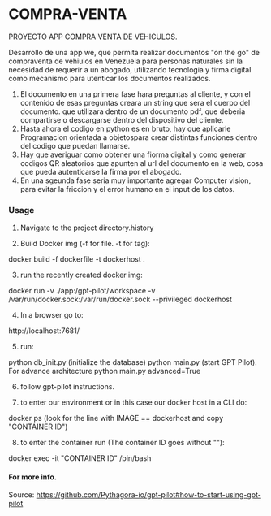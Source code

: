 # COMPRA-VENTA
PROYECTO APP COMPRA VENTA DE VEHICULOS. 

Desarrollo de una app we, que permita realizar documentos "on the go"  de compraventa de vehiulos en Venezuela para personas naturales sin la necesidad de requerir a un abogado,
utilizando tecnologia y firma digital como mecanismo para utenticar los documentos realizados.

1. El documento en una primera fase hara preguntas al cliente, y con el contenido de esas preguntas creara un string que sera el cuerpo del documento. que utilizara dentro de un
   documento pdf, que deberia compartirse o descargarse dentro del dispositivo del cliente.
2. Hasta ahora el codigo en python es en bruto, hay que aplicarle Programacion orientada a objetospara crear distintas funciones dentro del codigo que puedan llamarse.
3. Hay que averiguar como obtener una fiorma digital y como generar codigos QR aleatorios que apunten al url del documento en la web, cosa que pueda autenticarse la firma por el
   abogado.
5. En una sgeunda fase seria muy importante agregar Computer vision, para evitar la friccion y el error humano en el input de los datos.


### Usage

1. Navigate to the project directory.history

2. Build Docker img (-f for file. -t for tag):

docker build -f dockerfile -t dockerhost .

3. run the recently created docker img:

docker run -v ./app:/gpt-pilot/workspace -v /var/run/docker.sock:/var/run/docker.sock --privileged dockerhost

4. In a browser go to:

http://localhost:7681/

5. run:

python db_init.py (initialize the database)
python main.py (start GPT Pilot). For advance architecture python main.py advanced=True

6. follow gpt-pilot instructions.

7. to enter our environment or in this case our docker host in a CLI do:

docker ps (look for the line with IMAGE == dockerhost and copy "CONTAINER ID")

8. to enter the container run (The container ID goes without ""):

docker exec -it "CONTAINER ID" /bin/bash 


#### For more info. 
Source: https://github.com/Pythagora-io/gpt-pilot#how-to-start-using-gpt-pilot